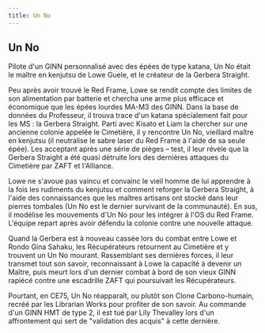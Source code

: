 ```yaml
---
title: Un No
---
```


Un No
-----




Pilote d'un GINN personnalisé avec des épées de type katana, Un No était le maître en kenjutsu de Lowe Guele, et le créateur de la Gerbera Straight.


Peu après avoir trouvé le Red Frame, Lowe se rendit compte des limites de son alimentation par batterie et chercha une arme plus efficace et économique que les épées lourdes MA-M3 des GINN. Dans la base de données du Professeur, il trouva trace d'un katana spécialement fait pour les MS : la Gerbera Straight. Parti avec Kisato et Liam la chercher sur une ancienne colonie appelée le Cimetière, il y rencontre Un No, vieillard maître en kenjutsu (il neutralise le sabre laser du Red Frame à l'aide de sa seule épée). Les acceptant après une série de pièges – test, il leur révèle que la Gerbera Straight a été quasi détruite lors des dernières attaques du Cimetière par ZAFT et l'Alliance.


Lowe ne s'avoue pas vaincu et convainc le vieil homme de lui apprendre à la fois les rudiments du kenjutsu et comment reforger la Gerbera Straight, à l'aide des connaissances que les maîtres artisans ont stocké dans leur pierres tombales (Un No est le dernier survivant de la communauté). En sus, il modélise les mouvements d'Un No pour les intégrer à l'OS du Red Frame. L'équipe repart après avoir défendu la colonie contre une nouvelle attaque.


Quand la Gerbera est à nouveau cassée lors du combat entre Lowe et Rondo Gina Sahaku, les Récupérateurs retournent au Cimetière et y trouvent un Un No mourant. Rassemblant ses dernières forces, il leur transmet tout son savoir, reconnaissant à Lowe la capacité à devenir un Maître, puis meurt lors d'un dernier combat à bord de son vieux GINN rapiécé contre une escadrille ZAFT qui poursuivait les Récupérateurs.


Pourtant, en CE75, Un No réapparaît, ou plutôt son Clone Carbono-humain, recréé par les Librarian Works pour profiter de son savoir. Au commande d'un GINN HMT de type 2, il est tué par Lily Thevalley lors d'un affrontement qui sert de "validation des acquis" à cette dernière.


